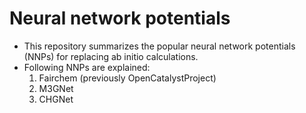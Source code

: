 # Neural network potentials
* This repository summarizes the popular neural network potentials (NNPs) for replacing ab initio calculations.
* Following NNPs are explained:
  1. Fairchem (previously OpenCatalystProject)
  2. M3GNet
  3. CHGNet